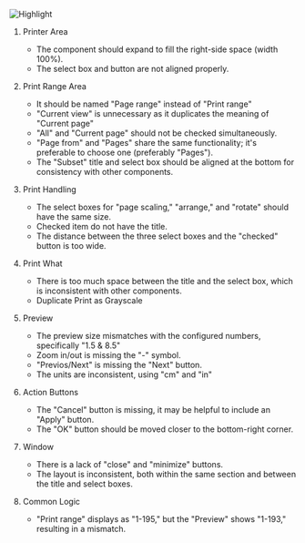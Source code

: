 ![Highlight](https://github.com/hung73cs/Test/assets/46376034/6450c87a-0806-4dc3-af39-6c00e6f5096e)

1. Printer Area
   - The component should expand to fill the right-side space (width 100%).
   - The select box and button are not aligned properly.

2. Print Range Area
   - It should be named "Page range" instead of "Print range"
   - "Current view" is unnecessary as it duplicates the meaning of "Current page"
   - "All" and "Current page" should not be checked simultaneously.
   - "Page from" and "Pages" share the same functionality; it's preferable to choose one (preferably "Pages").
   - The "Subset" title and select box should be aligned at the bottom for consistency with other components.

3. Print Handling
   - The select boxes for "page scaling," "arrange," and "rotate" should have the same size.
   - Checked item do not have the title.
   - The distance between the three select boxes and the "checked" button is too wide.

4. Print What
   - There is too much space between the title and the select box, which is inconsistent with other components.
   - Duplicate Print as Grayscale

5. Preview
   - The preview size mismatches with the configured numbers, specifically "1.5 & 8.5"
   - Zoom in/out is missing the "-" symbol.
   - "Previos/Next" is missing the "Next" button.
   - The units are inconsistent, using "cm" and "in"

6. Action Buttons
   - The "Cancel" button is missing, it may be helpful to include an "Apply" button.
   - The "OK" button should be moved closer to the bottom-right corner.

7. Window
   - There is a lack of "close" and "minimize" buttons.
   - The layout is inconsistent, both within the same section and between the title and select boxes.

8. Common Logic
   - "Print range" displays as "1-195," but the "Preview" shows "1-193," resulting in a mismatch.
